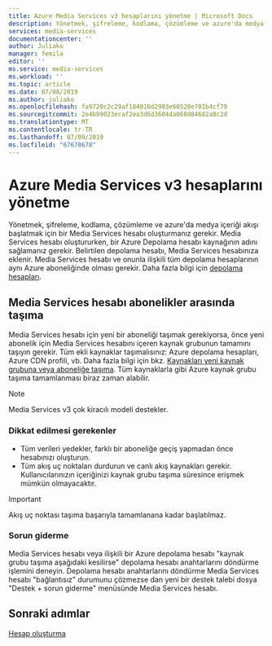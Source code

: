 ```yaml
---
title: Azure Media Services v3 hesaplarını yönetme | Microsoft Docs
description: Yönetmek, şifreleme, kodlama, çözümleme ve azure'da medya içeriği akışı başlatmak için bir Media Services hesabı oluşturmanız gerekir. Bu makalede, Azure Media Services v3 hesaplarını yönetme açıklanmaktadır.
services: media-services
documentationcenter: ''
author: Juliako
manager: femila
editor: ''
ms.service: media-services
ms.workload: ''
ms.topic: article
ms.date: 07/08/2019
ms.author: juliako
ms.openlocfilehash: fa9720c2c29af184016d2903e60520e701b4cf79
ms.sourcegitcommit: 2e4b99023ecaf2ea3d6d3604da068d04682a8c2d
ms.translationtype: MT
ms.contentlocale: tr-TR
ms.lasthandoff: 07/09/2019
ms.locfileid: "67670678"
---
```

# <a name="manage-azure-media-services-v3-accounts"></a>Azure Media Services v3 hesaplarını yönetme

Yönetmek, şifreleme, kodlama, çözümleme ve azure'da medya içeriği akışı başlatmak için bir Media Services hesabı oluşturmanız gerekir. Media Services hesabı oluştururken, bir Azure Depolama hesabı kaynağının adını sağlamanız gerekir. Belirtilen depolama hesabı, Media Services hesabınıza eklenir. Media Services hesabı ve onunla ilişkili tüm depolama hesaplarının aynı Azure aboneliğinde olması gerekir. Daha fazla bilgi için [depolama hesapları](storage-account-concept.md).

## <a name="moving-a-media-services-account-between-subscriptions"></a>Media Services hesabı abonelikler arasında taşıma 

Media Services hesabı için yeni bir aboneliği taşımak gerekiyorsa, önce yeni abonelik için Media Services hesabını içeren kaynak grubunun tamamını taşıyın gerekir. Tüm ekli kaynaklar taşımalısınız: Azure depolama hesapları, Azure CDN profili, vb. Daha fazla bilgi için bkz. [Kaynakları yeni kaynak grubuna veya aboneliğe taşıma](../../azure-resource-manager/resource-group-move-resources.md). Tüm kaynaklarla gibi Azure kaynak grubu taşıma tamamlanması biraz zaman alabilir.

> [!NOTE]
> Media Services v3 çok kiracılı modeli destekler.

### <a name="considerations"></a>Dikkat edilmesi gerekenler

* Tüm verileri yedekler, farklı bir aboneliğe geçiş yapmadan önce hesabınızı oluşturun.
* Tüm akış uç noktaları durdurun ve canlı akış kaynakları gerekir. Kullanıcılarınızın içeriğinizi kaynak grubu taşıma süresince erişmek mümkün olmayacaktır. 

> [!IMPORTANT]
> Akış uç noktası taşıma başarıyla tamamlanana kadar başlatılmaz.

### <a name="troubleshoot"></a>Sorun giderme 

Media Services hesabı veya ilişkili bir Azure depolama hesabı "kaynak grubu taşıma aşağıdaki kesilirse" depolama hesabı anahtarlarını döndürme işlemini deneyin. Depolama hesabı anahtarlarını döndürme Media Services hesabı "bağlantısız" durumunu çözmezse dan yeni bir destek talebi dosya "Destek + sorun giderme" menüsünde Media Services hesabı.  

## <a name="next-steps"></a>Sonraki adımlar

[Hesap oluşturma](create-account-cli-quickstart.md)
